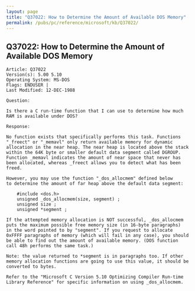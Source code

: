 ```yaml
---
layout: page
title: "Q37022: How to Determine the Amount of Available DOS Memory"
permalink: /pubs/pc/reference/microsoft/kb/Q37022/
---
```


## Q37022: How to Determine the Amount of Available DOS Memory

	Article: Q37022
	Version(s): 5.00 5.10
	Operating System: MS-DOS
	Flags: ENDUSER |
	Last Modified: 12-DEC-1988
	
	Question:
	
	Is there a C run-time function that I can use to determine how much
	RAM is available under DOS?
	
	Response:
	
	No function exists that specifically performs this task. Functions
	"_freect" or "_memavl" only return available memory for dynamic
	allocation in the near heap. The near heap is located above the stack
	within the 64K byte or smaller default data segment called DGROUP.
	Function _memavl indicates the amount of near space that never has
	been allocated, whereas _freect allows you to detect what has been
	freed.
	
	However, you may use the function "_dos_allocmem" defined below
	to determine the amount of far heap above the default data segment:
	
	    #include <dos.h>
	    unsigned _dos_allocmem(size, segment) ;
	    unsigned size ;
	    unsigned *segment ;
	
	If the attempted memory allocation is NOT successful, _dos_allocmem
	puts the maximum possible free memory size (in 16-byte paragraphs)
	in the word pointed to by "segment". If you request to allocate
	0xFFFF paragraphs of memory (which will fail in any case), you should
	be able to find out the amount of available memory. (DOS function
	call 48h performs the same task.)
	
	Note: the value returned to *segment is in paragraphs too. If other
	memory allocation functions are going to use this value, it should be
	converted to bytes.
	
	Refer to the "Microsoft C Version 5.10 Optimizing Compiler Run-time
	Library Reference" for specific information on using _dos_allocmem.
